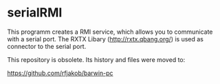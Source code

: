 serialRMI
============
This programm creates a RMI service, which allows you to communicate with a serial port. 
The RXTX Libary (http://rxtx.qbang.org/) is used as connector to the serial port. 

This repository is obsolete. Its history and files were moved to:

https://github.com/rfjakob/barwin-pc

